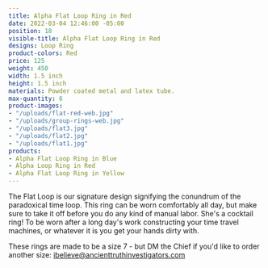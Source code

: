 ```yaml
---
title: Alpha Flat Loop Ring in Red
date: 2022-03-04 12:46:00 -05:00
position: 18
visible-title: Alpha Flat Loop Ring in Red
designs: Loop Ring
product-colors: Red
price: 125
weight: 450
width: 1.5 inch
height: 1.5 inch
materials: Powder coated metal and latex tube.
max-quantity: 6
product-images:
- "/uploads/flat-red-web.jpg"
- "/uploads/group-rings-web.jpg"
- "/uploads/flat3.jpg"
- "/uploads/flat2.jpg"
- "/uploads/flat1.jpg"
products:
- Alpha Flat Loop Ring in Blue
- Alpha Loop Ring in Red
- Alpha Flat Loop Ring in Yellow
---
```


The Flat Loop is our signature design signifying the conundrum of the paradoxical time loop. This ring can be worn comfortably all day, but make sure to take it off before you do any kind of manual labor. She's a cocktail ring! To be worn after a long day's work constructing your time travel machines, or whatever it is you get your hands dirty with. 

These rings are made to be a size 7 - but DM the Chief if you'd like to order another size: ibelieve@ancienttruthinvestigators.com 
